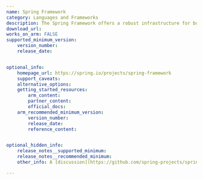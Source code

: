 ```yaml
---
name: Spring Framework
category: Languages and Frameworks
description: The Spring Framework offers a robust infrastructure for building Java applications, leveraging cutting-edge techniques to drive development efficiency.
download_url:
works_on_arm: FALSE
supported_minimum_version:
    version_number:
    release_date:


optional_info:
    homepage_url: https://spring.io/projects/spring-framework
    support_caveats:
    alternative_options:
    getting_started_resources:
        arm_content:
        partner_content:
        official_docs:
    arm_recommended_minimum_version:
        version_number:
        release_date:
        reference_content:


optional_hidden_info:
    release_notes__supported_minimum:
    release_notes__recommended_minimum:
    other_info: A [discussion](https://github.com/spring-projects/spring-framework/issues/26351) is available regarding building and testing the Spring Framework on Linux ARM64, where the project's maintainer mentioned that official ARM64 support is not currently available.

---
```

